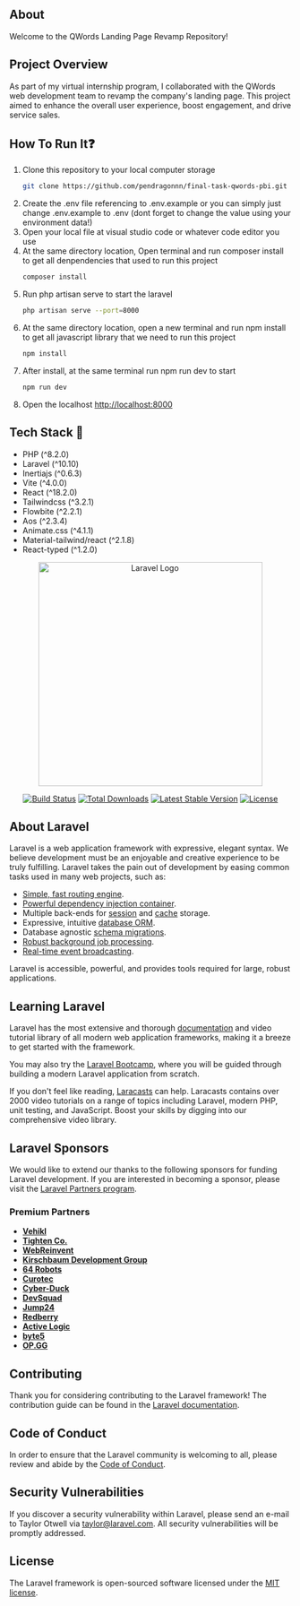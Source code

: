 ## About

Welcome to the QWords Landing Page Revamp Repository!

## Project Overview

As part of my virtual internship program, I collaborated with the QWords web development team to revamp the company's landing page. This project aimed to enhance the overall user experience, boost engagement, and drive service sales.

## How To Run It❓

<ol>
    <li>Clone this repository to your local computer storage</li>

```bash
git clone https://github.com/pendragonnn/final-task-qwords-pbi.git
```
   
<li>Create the .env file referencing to .env.example or you can simply just change .env.example to .env (dont forget to change the value using your environment data!)</li>
<li>Open your local file at visual studio code or whatever code editor you use </li>
<li>At the same directory location, Open terminal and run composer install to get all denpendencies that used to run this project</li>

```bash
composer install
```

<li>Run php artisan serve to start the laravel</li>

```bash
php artisan serve --port=8000
```

<li>At the same directory location, open a new terminal and run npm install to get all javascript library that we need to run this project</li>

```bash
npm install
```

<li>After install, at the same terminal run npm run dev to start</li>

```bash
npm run dev
```

<li>Open the localhost <a href='http://localhost:8000'>http://localhost:8000</a></li>
</ol>

## Tech Stack 📐
<ul>
    <li>PHP (^8.2.0)</li>
    <li>Laravel (^10.10)</li>
    <li>Inertiajs (^0.6.3)</li>
    <li>Vite (^4.0.0)</li>
    <li>React (^18.2.0)</li>
    <li>Tailwindcss (^3.2.1)</li>
    <li>Flowbite (^2.2.1)</li>
    <li>Aos (^2.3.4)</li>
    <li>Animate.css (^4.1.1)</li>
    <li>Material-tailwind/react (^2.1.8)</li>
    <li>React-typed (^1.2.0)</li>
</ul>


<p align="center"><a href="https://laravel.com" target="_blank"><img src="https://raw.githubusercontent.com/laravel/art/master/logo-lockup/5%20SVG/2%20CMYK/1%20Full%20Color/laravel-logolockup-cmyk-red.svg" width="400" alt="Laravel Logo"></a></p>

<p align="center">
<a href="https://github.com/laravel/framework/actions"><img src="https://github.com/laravel/framework/workflows/tests/badge.svg" alt="Build Status"></a>
<a href="https://packagist.org/packages/laravel/framework"><img src="https://img.shields.io/packagist/dt/laravel/framework" alt="Total Downloads"></a>
<a href="https://packagist.org/packages/laravel/framework"><img src="https://img.shields.io/packagist/v/laravel/framework" alt="Latest Stable Version"></a>
<a href="https://packagist.org/packages/laravel/framework"><img src="https://img.shields.io/packagist/l/laravel/framework" alt="License"></a>
</p>

## About Laravel

Laravel is a web application framework with expressive, elegant syntax. We believe development must be an enjoyable and creative experience to be truly fulfilling. Laravel takes the pain out of development by easing common tasks used in many web projects, such as:

- [Simple, fast routing engine](https://laravel.com/docs/routing).
- [Powerful dependency injection container](https://laravel.com/docs/container).
- Multiple back-ends for [session](https://laravel.com/docs/session) and [cache](https://laravel.com/docs/cache) storage.
- Expressive, intuitive [database ORM](https://laravel.com/docs/eloquent).
- Database agnostic [schema migrations](https://laravel.com/docs/migrations).
- [Robust background job processing](https://laravel.com/docs/queues).
- [Real-time event broadcasting](https://laravel.com/docs/broadcasting).

Laravel is accessible, powerful, and provides tools required for large, robust applications.

## Learning Laravel

Laravel has the most extensive and thorough [documentation](https://laravel.com/docs) and video tutorial library of all modern web application frameworks, making it a breeze to get started with the framework.

You may also try the [Laravel Bootcamp](https://bootcamp.laravel.com), where you will be guided through building a modern Laravel application from scratch.

If you don't feel like reading, [Laracasts](https://laracasts.com) can help. Laracasts contains over 2000 video tutorials on a range of topics including Laravel, modern PHP, unit testing, and JavaScript. Boost your skills by digging into our comprehensive video library.

## Laravel Sponsors

We would like to extend our thanks to the following sponsors for funding Laravel development. If you are interested in becoming a sponsor, please visit the [Laravel Partners program](https://partners.laravel.com).

### Premium Partners

- **[Vehikl](https://vehikl.com/)**
- **[Tighten Co.](https://tighten.co)**
- **[WebReinvent](https://webreinvent.com/)**
- **[Kirschbaum Development Group](https://kirschbaumdevelopment.com)**
- **[64 Robots](https://64robots.com)**
- **[Curotec](https://www.curotec.com/services/technologies/laravel/)**
- **[Cyber-Duck](https://cyber-duck.co.uk)**
- **[DevSquad](https://devsquad.com/hire-laravel-developers)**
- **[Jump24](https://jump24.co.uk)**
- **[Redberry](https://redberry.international/laravel/)**
- **[Active Logic](https://activelogic.com)**
- **[byte5](https://byte5.de)**
- **[OP.GG](https://op.gg)**

## Contributing

Thank you for considering contributing to the Laravel framework! The contribution guide can be found in the [Laravel documentation](https://laravel.com/docs/contributions).

## Code of Conduct

In order to ensure that the Laravel community is welcoming to all, please review and abide by the [Code of Conduct](https://laravel.com/docs/contributions#code-of-conduct).

## Security Vulnerabilities

If you discover a security vulnerability within Laravel, please send an e-mail to Taylor Otwell via [taylor@laravel.com](mailto:taylor@laravel.com). All security vulnerabilities will be promptly addressed.

## License

The Laravel framework is open-sourced software licensed under the [MIT license](https://opensource.org/licenses/MIT).
